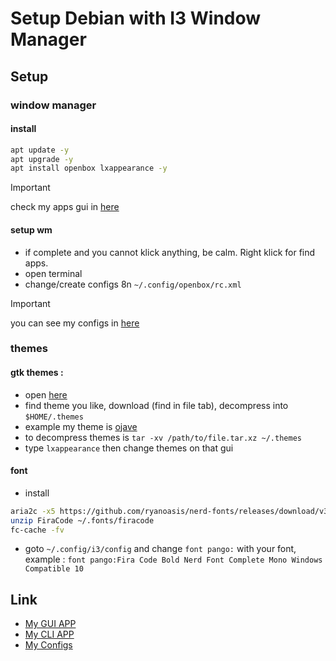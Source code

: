 # Setup Debian with I3 Window Manager

## Setup

### window manager

#### install

```sh
apt update -y
apt upgrade -y
apt install openbox lxappearance -y
```

> [!IMPORTANT]
> check my apps gui in [here](./gui-apps-install.md)

#### setup wm

- if complete and you cannot klick anything, be calm. Right klick for find apps.
- open terminal
- change/create configs 8n `~/.config/openbox/rc.xml`
> [!IMPORTANT]
> you can see my configs in [here](https://github.com/alifprihantoro/dotconf/blob/master/.config/openbox/rc.xml)

### themes

#### gtk themes :

- open [here](https://store.kde.org/)
- find theme you like, download (find in file tab), decompress into `$HOME/.themes`
- example my theme is [ojave](https://store.kde.org/p/1275087/)
- to decompress themes is `tar -xv /path/to/file.tar.xz ~/.themes`
- type `lxappearance` then change themes on that gui

#### font

- install

```sh
aria2c -x5 https://github.com/ryanoasis/nerd-fonts/releases/download/v3.2.1/FiraCode.zip --out=./FiraCode
unzip FiraCode ~/.fonts/firacode
fc-cache -fv
```

- goto `~/.config/i3/config` and change `font pango:` with your font, example : `font pango:Fira Code Bold Nerd Font Complete Mono Windows Compatible 10`

## Link
- [My GUI APP](../../../bookmarks/gui-linux.md)
- [My CLI APP](../../../bookmarks/cli.md)
- [My Configs](https://github.com/alifprihantoro/dotconf/)